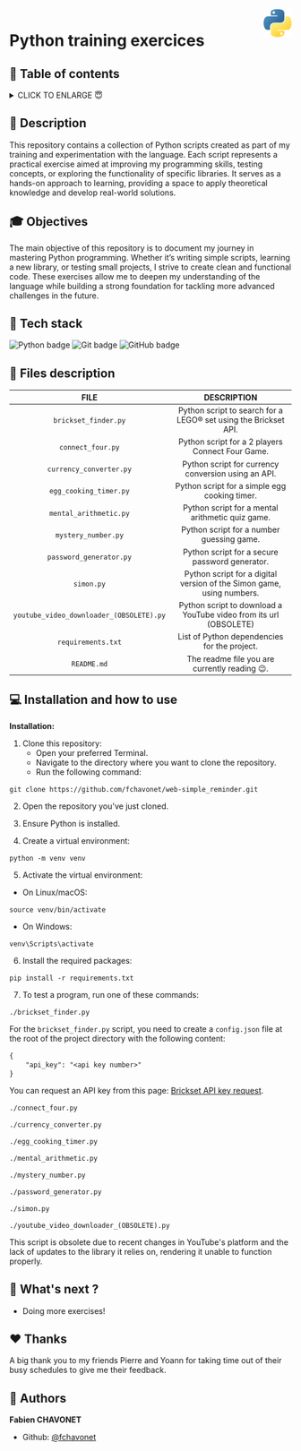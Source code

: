 <img  height="50px" align="right" src="https://raw.githubusercontent.com/fchavonet/fchavonet/main/resources/images/logo-python.png" alt="Python logo">

# Python training exercices

## 🔖 Table of contents

<details>
        <summary>
        CLICK TO ENLARGE 😇
        </summary>
        📄 <a href="#description">Description</a>
        <br>
        🎓 <a href="#objectives">Objectives</a>
        <br>
        🔨 <a href="#tech-stack">Tech stack</a>
        <br>
        📂 <a href="#files-description">Files description</a>
        <br>
        💻 <a href="#installation_and_how_to_use">Installation and how to use</a>
        <br>
        🔧 <a href="#whats-next">What's next ?</a>
        <br>
        ♥️ <a href="#thanks">Thanks</a>
        <br>
        👷 <a href="#authors">Authors</a>
</details>

## 📝 <span id="description">Description</span>

This repository contains a collection of Python scripts created as part of my training and experimentation with the language. Each script represents a practical exercise aimed at improving my programming skills, testing concepts, or exploring the functionality of specific libraries. It serves as a hands-on approach to learning, providing a space to apply theoretical knowledge and develop real-world solutions.

## 🎓 <span id="objectives">Objectives</span>

The main objective of this repository is to document my journey in mastering Python programming. Whether it’s writing simple scripts, learning a new library, or testing small projects, I strive to create clean and functional code. These exercises allow me to deepen my understanding of the language while building a strong foundation for tackling more advanced challenges in the future.

## 🔨 <span id="tech-stack">Tech stack</span>

<p align="left">
    <img src="https://img.shields.io/badge/PYTHON-3776ab?logo=python&logoColor=white&style=for-the-badge" alt="Python badge">
    <img src="https://img.shields.io/badge/GIT-f05032?logo=git&logoColor=white&style=for-the-badge" alt="Git badge">
    <img src="https://img.shields.io/badge/GITHUB-181717?logo=github&logoColor=white&style=for-the-badge" alt="GitHub badge">
<p>

## 📂 <span id="files-description">Files description</span>

| **FILE**                                 | **DESCRIPTION**                                                       |
| :--------------------------------------: | :-------------------------------------------------------------------: |
| `brickset_finder.py`                     | Python script to search for a LEGO® set using the Brickset API.       |
| `connect_four.py`                        | Python script for a 2 players Connect Four Game.                      |
| `currency_converter.py`                  | Python script for currency conversion using an API.                   |
| `egg_cooking_timer.py`                   | Python script for a simple egg cooking timer.                         |
| `mental_arithmetic.py`                   | Python script for a mental arithmetic quiz game.                      |
| `mystery_number.py`                      | Python script for a number guessing game.                             |
| `password_generator.py`                  | Python script for a secure password generator.                        |
| `simon.py`                               | Python script for a digital version of the Simon game, using numbers. |
| `youtube_video_downloader_(OBSOLETE).py` | Python script to download a YouTube video from its url (OBSOLETE)     |
| `requirements.txt`                       | List of Python dependencies for the project.                          |
| `README.md`                              | The readme file you are currently reading 😉.                         |

## 💻 <span id="installation_and_how_to_use">Installation and how to use</span>

**Installation:**

1. Clone this repository:
    - Open your preferred Terminal.
    - Navigate to the directory where you want to clone the repository.
    - Run the following command:

```
git clone https://github.com/fchavonet/web-simple_reminder.git
```

2. Open the repository you've just cloned.

3. Ensure Python is installed.

4. Create a virtual environment:

```
python -m venv venv
```

5. Activate the virtual environment:

- On Linux/macOS:

```
source venv/bin/activate
```

- On Windows:

```
venv\Scripts\activate
```

6. Install the required packages:

```
pip install -r requirements.txt
```

7. To test a program, run one of these commands:

```
./brickset_finder.py
```

For the `brickset_finder.py` script, you need to create a `config.json` file at the root of the project directory with the following content:

```
{
    "api_key": "<api key number>"
}
```

You can request an API key from this page: [Brickset API key request](https://brickset.com/tools/webservices/requestkey).

```
./connect_four.py
```

```
./currency_converter.py
```

```
./egg_cooking_timer.py
```

```
./mental_arithmetic.py
```

```
./mystery_number.py
```

```
./password_generator.py
```

```
./simon.py
```

```
./youtube_video_downloader_(OBSOLETE).py
```

This script is obsolete due to recent changes in YouTube's platform and the lack of updates to the library it relies on, rendering it unable to function properly.

## 🔧 <span id="whats-next">What's next ?</span>

- Doing more exercises!

## ♥️ <span id="thanks">Thanks</span>

A big thank you to my friends Pierre and Yoann for taking time out of their busy schedules to give me their feedback.

## 👷 <span id="authors">Authors</span>

**Fabien CHAVONET**
- Github: [@fchavonet](https://github.com/fchavonet)
